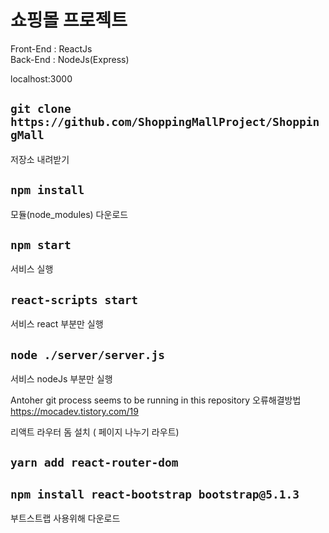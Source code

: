 # 쇼핑몰 프로젝트

Front-End : ReactJs   
Back-End  : NodeJs(Express)   
   
localhost:3000

## `git clone https://github.com/ShoppingMallProject/ShoppingMall`

저장소 내려받기

## `npm install`

모듈(node_modules) 다운로드

## `npm start`

서비스 실행

## `react-scripts start`

서비스 react 부분만 실행

## `node ./server/server.js`

서비스 nodeJs 부분만 실행

Antoher git process seems to be running in this repository 오류해결방법
https://mocadev.tistory.com/19


리액트 라우터 돔 설치 ( 페이지 나누기 라우트)
## `yarn add react-router-dom`

## `npm install react-bootstrap bootstrap@5.1.3`
부트스트랩 사용위해 다운로드

